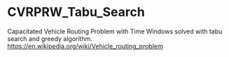 # CVRPRW_Tabu_Search
Capacitated Vehicle Routing Problem with Time Windows solved with tabu search and greedy algorithm. https://en.wikipedia.org/wiki/Vehicle_routing_problem
